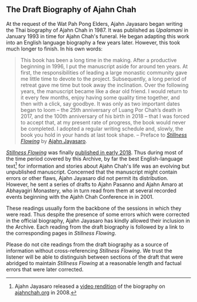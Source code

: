 ## The Draft Biography of Ajahn Chah
<!--TITLE:The Draft Biography of Ajahn Chah-->
At the request of the Wat Pah Pong Elders, Ajahn Jayasaro began writing the Thai biography of Ajahn Chah in 1987. It was published as _Upalamani_ in January 1993 in time for Ajahn Chah's funeral. He began adapting this work into an English language biography a few years later. However, this took much longer to finish. In his own words:

> This book has been a long time in the making. After a productive beginning in 1996, I put the manuscript aside for around ten years. At first,
> the responsibilities of leading a large monastic community gave me little
> time to devote to the project. Subsequently, a long period of retreat gave
> me time but took away the inclination. Over the following years, the
> manuscript became like a dear old friend. I would return to it every few
> months, enjoy having some quality time together, and then with a click,
> say goodbye. It was only as two important dates began to loom – the 25th
> anniversary of Luang Por Chah’s death in 2017, and the 100th anniversary
> of his birth in 2018 – that I was forced to accept that, at my present rate of
> progress, the book would never be completed. I adopted a regular writing
> schedule and, slowly, the book you hold in your hands at last took shape. – Preface to [_Stillness Flowing_](https://www.abhayagiri.org/media/books/stillness-flowing%20-%202018-08-31.pdf) by <a href = ../teachers/ajahn-jayasaro.html>Ajahn Jayasaro</a>.

_[Stillness Flowing](https://www.abhayagiri.org/media/books/stillness-flowing%20-%202018-08-31.pdf)_ was finally [published in early 2018](../../pages/events/UD2018-1.html). Thus during most of the time period covered by this Archive, by far the best English-language text[^1] for information and stories about Ajahn Chah's life was an evolving but unpublished manuscript. Concerned that the manuscript might contain errors or other flaws, Ajahn Jayasaro did not permit its distribution. However, he sent a series of drafts to Ajahn Pasanno and Ajahn Amaro at Abhayagiri Monastery, who in turn read from them at several recorded events beginning with the Ajahh Chah Conference in in 2001. 

These readings usually form the backbone of the sessions in which they were read. Thus despite the presence of some errors which were corrected in the official biography, Ajahn Jayasaro has kindly allowed their inclusion in the Archive. Each reading from the draft biography is followed by a link to the corresponding pages in _Stillness Flowing_.

Please do not cite readings from the draft biography as a source of information without cross-referencing _Stillness Flowing_. We trust the listener will be able to distinguish between sections of the draft that were abridged to maintain _Stillness Flowing_ at a reasonable length and factual errors that were later corrected. 

[^1]: Ajahn Jayasaro released a [video rendition](https://ajahnchah.org/videos.htm) of the biography on [ajahnchah.org](https://ajahnchah.org) in 2008.

